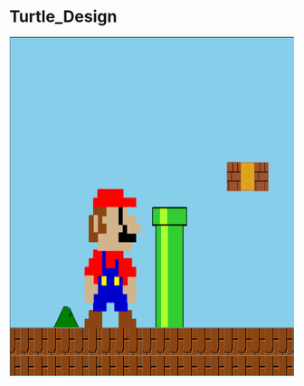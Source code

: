 # Turtle_Design
<img src="https://github.com/ecao7841/Turtle_Design/blob/master/Capture.PNG" width="1200" height="600">
